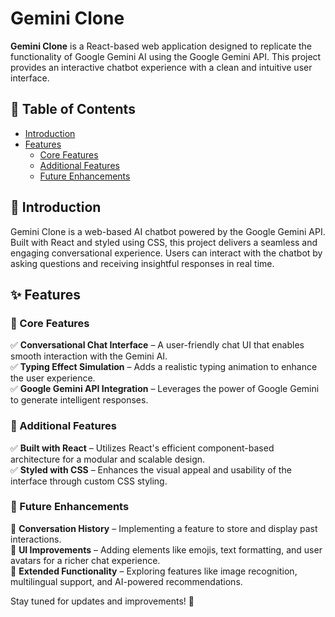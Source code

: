# Gemini Clone  

**Gemini Clone** is a React-based web application designed to replicate the functionality of Google Gemini AI using the Google Gemini API. This project provides an interactive chatbot experience with a clean and intuitive user interface.  

## 📌 Table of Contents  
- [Introduction](#introduction)  
- [Features](#features)  
  - [Core Features](#core-features)  
  - [Additional Features](#additional-features)  
  - [Future Enhancements](#future-enhancements)  

## 🚀 Introduction  
Gemini Clone is a web-based AI chatbot powered by the Google Gemini API. Built with React and styled using CSS, this project delivers a seamless and engaging conversational experience. Users can interact with the chatbot by asking questions and receiving insightful responses in real time.  

## ✨ Features  

### 🔹 Core Features  
✅ **Conversational Chat Interface** – A user-friendly chat UI that enables smooth interaction with the Gemini AI.  
✅ **Typing Effect Simulation** – Adds a realistic typing animation to enhance the user experience.  
✅ **Google Gemini API Integration** – Leverages the power of Google Gemini to generate intelligent responses.  

### 🔹 Additional Features  
✅ **Built with React** – Utilizes React's efficient component-based architecture for a modular and scalable design.  
✅ **Styled with CSS** – Enhances the visual appeal and usability of the interface through custom CSS styling.  

### 🔹 Future Enhancements  
🚀 **Conversation History** – Implementing a feature to store and display past interactions.  
🚀 **UI Improvements** – Adding elements like emojis, text formatting, and user avatars for a richer chat experience.  
🚀 **Extended Functionality** – Exploring features like image recognition, multilingual support, and AI-powered recommendations.  

Stay tuned for updates and improvements! 🎉  

